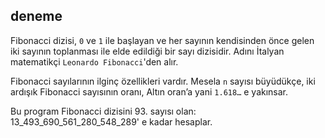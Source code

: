 ## deneme
Fibonacci dizisi, `0` ve `1` ile başlayan ve her sayının kendisinden önce gelen iki sayının toplanması ile elde edildiği bir sayı dizisidir. Adını İtalyan matematikçi `Leonardo Fibonacci`'den alır.

Fibonacci sayılarının ilginç özellikleri vardır. Mesela `n` sayısı büyüdükçe, iki ardışık Fibonacci sayısının oranı, Altın oran’a yani `1.618…` e yakınsar.

Bu program Fibonacci dizisini 93. sayısı olan: 13_493_690_561_280_548_289' e kadar hesaplar. 
